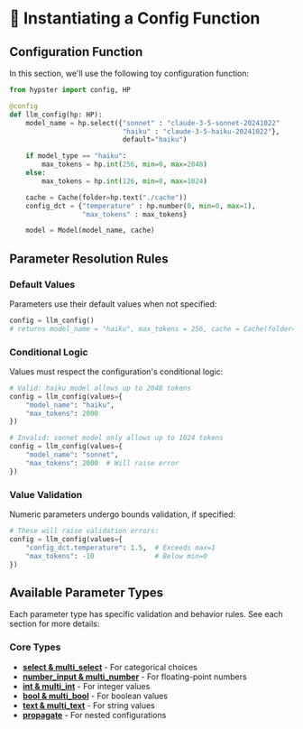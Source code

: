 # 🔮 Instantiating a Config Function

## Configuration Function

In this section, we'll use the following toy configuration function:

```python
from hypster import config, HP

@config
def llm_config(hp: HP):
    model_name = hp.select({"sonnet" : "claude-3-5-sonnet-20241022"
                            "haiku" : "claude-3-5-haiku-20241022"},
                            default="haiku")

    if model_type == "haiku":
        max_tokens = hp.int(256, min=0, max=2048)
    else:
        max_tokens = hp.int(126, min=0, max=1024)

    cache = Cache(folder=hp.text("./cache"))
    config_dct = {"temperature" : hp.number(0, min=0, max=1),
                  "max_tokens" : max_tokens}

    model = Model(model_name, cache)
```

## Parameter Resolution Rules

### Default Values

Parameters use their default values when not specified:

```python
config = llm_config()
# returns model_name = "haiku", max_tokens = 256, cache = Cache(folder="./cache"), ...
```

### Conditional Logic

Values must respect the configuration's conditional logic:

```python
# Valid: haiku model allows up to 2048 tokens
config = llm_config(values={
    "model_name": "haiku",
    "max_tokens": 2000
})

# Invalid: sonnet model only allows up to 1024 tokens
config = llm_config(values={
    "model_name": "sonnet",
    "max_tokens": 2000  # Will raise error
})
```

### Value Validation

Numeric parameters undergo bounds validation, if specified:

```python
# These will raise validation errors:
config = llm_config(values={
    "config_dct.temperature": 1.5,  # Exceeds max=1
    "max_tokens": -10               # Below min=0
})
```

## Available Parameter Types

Each parameter type has specific validation and behavior rules. See each section for more details:

### Core Types

* [**select & multi\_select**](../in-depth/hp-call-types/select-and-multi\_select.md) - For categorical choices
* [**number\_input & multi\_number**](broken-reference) - For floating-point numbers
* [**int & multi\_int**](../in-depth/hp-call-types/int-and-multi\_int.md) - For integer values
* [**bool & multi\_bool**](../in-depth/hp-call-types/bool-and-multi\_bool.md) - For boolean values
* [**text & multi\_text**](../in-depth/hp-call-types/text-and-multi\_text.md) - For string values
* [**propagate**](../in-depth/hp-call-types/propagate.md) - For nested configurations
